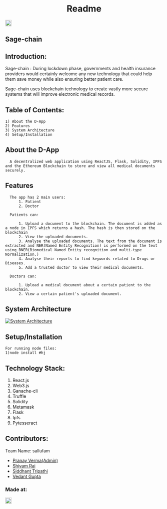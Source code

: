 <h1 align="center">Readme</h1>
<p align="center">
</p>

<a href="https://hack36.com"> <img src="http://bit.ly/BuiltAtHack36" height=20px> </a>

## Sage-chain

## Introduction:
  Sage-chain : During lockdown phase, governments and health insurance providers would certainly welcome any new technology that could help them save money while also ensuring better patient care.

  Sage-chain uses blockchain technology to create vastly more secure systems that will improve electronic medical records.
  
## Table of Contents:
    1) About the D-App
    2) Features
    3) System Architecture
    4) Setup/Installation

  ## About the D-App
      A decentralized web application using ReactJS, Flask, Solidity, IPFS and the Ethereum Blockchain to store and view all medical documents securely.

  ## Features
      The app has 2 main users:
          1. Patient
          2. Doctor

      Patients can:

          1. Upload a document to the blockchain. The document is added as a node in IPFS which returns a hash. The hash is then stored on the blockchain
          2. View the uploaded documents.
          3. Analyse the uploaded documents. The text from the document is extracted and NER(Named Entity Recognition) is performed on the text using BNER(Biomedical Named Entity recognition and multi-type Normalization.)
          4. Analyse their reports to find keywords related to Drugs or Diseases.
          5. Add a trusted doctor to view their medical documents.

      Doctors can:

          1. Upload a medical document about a certain patient to the blockchain.
          2. View a certain patient's uploaded document.

  ## System Architecture
  <a href="https://ibb.co/yWfcVZK"><img src="https://i.ibb.co/r47Rvzq/Sherwyn.png" alt="System Architecture" border="0"></a><br />

  ## Setup/Installation
    For running node files:
    1)node install #hj

## Technology Stack:
  1) React.js
  2) Web3.js
  3) Ganache-cli
  4) Truffle
  5) Solidity
  6) Metamask
  7) Flask
  8) Ipfs
  9) Pytesseract
  

## Contributors:

Team Name: sallufam

* [Pranay Verma(Admin)](https://github.com/Pranay9628)
* [Shivam Rai](https://github.com/shivamrai45)
* [Siddhant Tripathi](https://github.com/tsiddhant)
* [Vedant Gupta](https://github.com/iamvedant)


### Made at:
<a href="https://hack36.com"> <img src="http://bit.ly/BuiltAtHack36" height=20px> </a>
